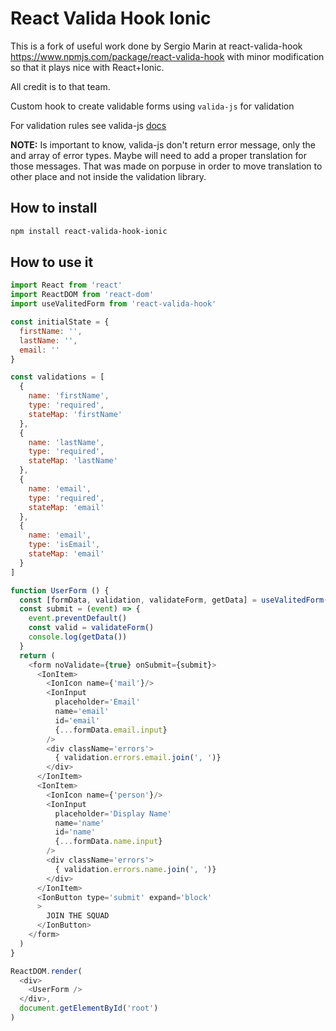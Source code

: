React Valida Hook Ionic
==========================================
This is a fork of useful work done by Sergio Marin at react-valida-hook https://www.npmjs.com/package/react-valida-hook with minor modification so that it plays nice with React+Ionic.

All credit is to that team.

Custom hook to create validable forms using `valida-js` for validation

For validation rules see valida-js [docs](https://www.npmjs.com/package/valida-js)

**NOTE:**
Is important to know, valida-js don't return error message, only the and array of error types. Maybe will need to add a proper translation for those messages. That was made on porpuse in order to move translation to other place and not inside the validation library.

## How to install 

```bash
npm install react-valida-hook-ionic
```

## How to use it

```js
import React from 'react'
import ReactDOM from 'react-dom'
import useValitedForm from 'react-valida-hook'

const initialState = {
  firstName: '',
  lastName: '',
  email: ''
}

const validations = [
  {
    name: 'firstName',
    type: 'required',
    stateMap: 'firstName'
  },
  {
    name: 'lastName',
    type: 'required',
    stateMap: 'lastName'
  },
  {
    name: 'email',
    type: 'required',
    stateMap: 'email'
  },
  {
    name: 'email',
    type: 'isEmail',
    stateMap: 'email'
  }
]

function UserForm () {
  const [formData, validation, validateForm, getData] = useValitedForm(initialState, validations)
  const submit = (event) => {
    event.preventDefault()
    const valid = validateForm()
    console.log(getData())
  }
  return (
    <form noValidate={true} onSubmit={submit}>
      <IonItem>
        <IonIcon name={'mail'}/>
        <IonInput
          placeholder='Email'
          name='email'
          id='email'
          {...formData.email.input}
        />
        <div className='errors'>
          { validation.errors.email.join(', ')}
        </div>
      </IonItem>
      <IonItem>
        <IonIcon name={'person'}/>
        <IonInput
          placeholder='Display Name'
          name='name'
          id='name'
          {...formData.name.input}
        />
        <div className='errors'>
          { validation.errors.name.join(', ')}
        </div>
      </IonItem>
      <IonButton type='submit' expand='block'
      >
        JOIN THE SQUAD
      </IonButton>
    </form>
  )
}

ReactDOM.render(
  <div>
    <UserForm />
  </div>,
  document.getElementById('root')
)
```

